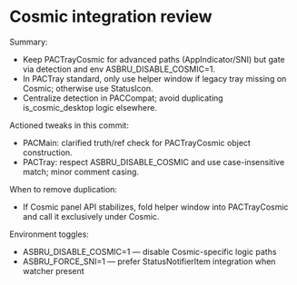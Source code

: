 # Cosmic integration review

Summary:
- Keep PACTrayCosmic for advanced paths (AppIndicator/SNI) but gate via detection and env ASBRU_DISABLE_COSMIC=1.
- In PACTray standard, only use helper window if legacy tray missing on Cosmic; otherwise use StatusIcon.
- Centralize detection in PACCompat; avoid duplicating is_cosmic_desktop logic elsewhere.

Actioned tweaks in this commit:
- PACMain: clarified truth/ref check for PACTrayCosmic object construction.
- PACTray: respect ASBRU_DISABLE_COSMIC and use case-insensitive match; minor comment casing.

When to remove duplication:
- If Cosmic panel API stabilizes, fold helper window into PACTrayCosmic and call it exclusively under Cosmic.

Environment toggles:
- ASBRU_DISABLE_COSMIC=1 — disable Cosmic-specific logic paths
- ASBRU_FORCE_SNI=1 — prefer StatusNotifierItem integration when watcher present
